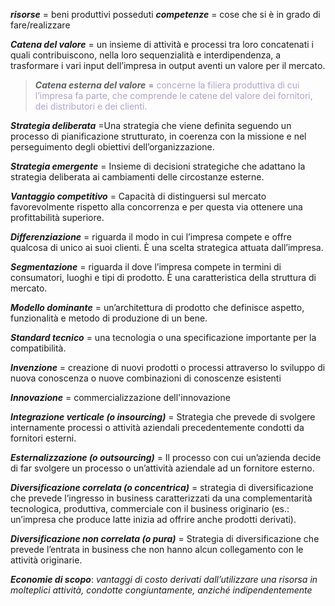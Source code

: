 _**risorse**_ = beni produttivi posseduti
_**competenze**_ = cose che si è in grado di fare/realizzare

***Catena del valore*** = un insieme di attività e processi tra loro concatenati i quali contribuiscono, nella loro sequenzialità e interdipendenza, a trasformare i vari input dell’impresa in output aventi un valore per il mercato. 
>	***Catena esterna del valore*** = <font color="#b2a2c7">concerne la filiera produttiva di cui l’impresa fa parte, che comprende le catene del valore dei fornitori, dei distributori e dei clienti.</font>

_**Strategia deliberata**_ =Una strategia che viene definita seguendo un processo di pianificazione strutturato, in coerenza con la missione e nel perseguimento degli obiettivi dell’organizzazione.

_**Strategia emergente**_ = Insieme di decisioni strategiche che adattano la strategia deliberata ai cambiamenti delle circostanze esterne.

**_Vantaggio competitivo_** = Capacità di distinguersi sul mercato favorevolmente rispetto alla concorrenza e per questa via ottenere una profittabilità superiore.

_**Differenziazione**_ = riguarda il modo in cui l’impresa compete e offre qualcosa di unico ai suoi clienti. È una scelta strategica attuata dall’impresa.

_**Segmentazione**_ = riguarda il dove l’impresa compete in termini di consumatori, luoghi e tipi di prodotto. È una caratteristica della struttura di mercato.

_**Modello dominante**_ = un’architettura di prodotto che definisce aspetto, funzionalità e metodo di produzione di un bene. 

_**Standard tecnico**_ = una tecnologia o una specificazione importante per la compatibilità.

_**Invenzione**_ = creazione di nuovi prodotti o processi attraverso lo sviluppo di nuova conoscenza o nuove combinazioni di conoscenze esistenti

_**Innovazione**_ = commercializzazione dell'innovazione

***Integrazione verticale (o insourcing)*** = Strategia che prevede di svolgere internamente processi o attività aziendali precedentemente condotti da fornitori esterni. 

***Esternalizzazione (o outsourcing)*** = Il processo con cui un’azienda decide di far svolgere un processo o un’attività aziendale ad un fornitore esterno.

***Diversificazione correlata (o concentrica)*** = strategia di diversificazione che prevede l’ingresso in business caratterizzati da una complementarità tecnologica, produttiva, commerciale con il business originario (es.: un’impresa che produce latte inizia ad offrire anche prodotti derivati).

***Diversificazione non correlata (o pura)*** = Strategia di diversificazione che prevede l’entrata in business che non hanno alcun collegamento con le attività originarie.

***Economie di scopo***: *vantaggi di costo derivati dall’utilizzare una risorsa in molteplici attività, condotte congiuntamente, anziché indipendentemente*